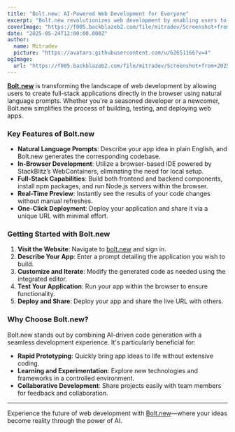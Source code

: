 ```yaml
---
title: "Bolt.new: AI-Powered Web Development for Everyone"
excerpt: "Bolt.new revolutionizes web development by enabling users to build full-stack applications using natural language prompts. With its browser-based interface and AI integration, creating and deploying web apps has never been more accessible."
coverImage: "https://f005.backblazeb2.com/file/mitradev/Screenshot+from+2025-05-26+17-22-14.png"
date: "2025-05-24T12:00:00.000Z"
author:
  name: Mitradev
  picture: "https://avatars.githubusercontent.com/u/62651166?v=4"
ogImage:
  url: "https://f005.backblazeb2.com/file/mitradev/Screenshot+from+2025-05-26+17-22-14.png"
---
```


[**Bolt.new**](https://bolt.new/) is transforming the landscape of web development by allowing users to create full-stack applications directly in the browser using natural language prompts. Whether you're a seasoned developer or a newcomer, Bolt.new simplifies the process of building, testing, and deploying web apps.

### Key Features of Bolt.new

- **Natural Language Prompts**: Describe your app idea in plain English, and Bolt.new generates the corresponding codebase.
- **In-Browser Development**: Utilize a browser-based IDE powered by StackBlitz’s WebContainers, eliminating the need for local setup.
- **Full-Stack Capabilities**: Build both frontend and backend components, install npm packages, and run Node.js servers within the browser.
- **Real-Time Preview**: Instantly see the results of your code changes without manual refreshes.
- **One-Click Deployment**: Deploy your application and share it via a unique URL with minimal effort.

### Getting Started with Bolt.new

1. **Visit the Website**: Navigate to [bolt.new](https://bolt.new/) and sign in.
2. **Describe Your App**: Enter a prompt detailing the application you wish to build.
3. **Customize and Iterate**: Modify the generated code as needed using the integrated editor.
4. **Test Your Application**: Run your app within the browser to ensure functionality.
5. **Deploy and Share**: Deploy your app and share the live URL with others.

### Why Choose Bolt.new?

Bolt.new stands out by combining AI-driven code generation with a seamless development experience. It's particularly beneficial for:

- **Rapid Prototyping**: Quickly bring app ideas to life without extensive coding.
- **Learning and Experimentation**: Explore new technologies and frameworks in a controlled environment.
- **Collaborative Development**: Share projects easily with team members for feedback and collaboration.

---

Experience the future of web development with [Bolt.new](https://bolt.new/)—where your ideas become reality through the power of AI.
